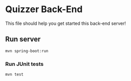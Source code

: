 # Quizzer Back-End

This file should help you get started this back-end server!

## Run server

```sh
mvn spring-boot:run
```

### Run JUnit tests

```sh
mvn test
```

